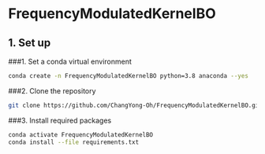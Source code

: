 # FrequencyModulatedKernelBO


## 1. Set up
###1. Set a conda virtual environment
```bash
conda create -n FrequencyModulatedKernelBO python=3.8 anaconda --yes
```

###2. Clone the repository
```bash
git clone https://github.com/ChangYong-Oh/FrequencyModulatedKernelBO.git
```

###3. Install required packages
```bash
conda activate FrequencyModulatedKernelBO
conda install --file requirements.txt
```